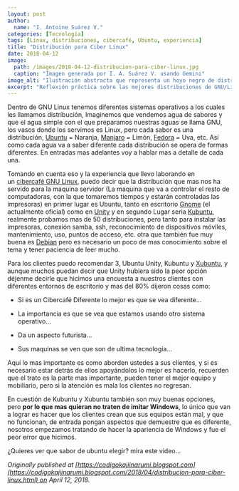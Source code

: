 ```yaml
---
layout: post
author:
  name: "I. Antoine Suárez V."
categories: [Tecnología]
tags: [Linux, distribuciones, cibercafé, Ubuntu, experiencia]
title: "Distribución para Ciber Linux"
date: 2018-04-12
image:
  path: /images/2018-04-12-distribucion-para-ciber-linux.jpg
  caption: "Imagen generada por I. A. Suárez V. usando Gemini"
image_alt: "Ilustración abstracta que representa un hoyo negro de distribuciones de Linux"
excerpt: "Reflexión práctica sobre las mejores distribuciones de GNU/Linux para montar un cibercafé, tanto en equipos cliente como en el servidor, desde la experiencia directa en campo."
---
```



Dentro de GNU Linux tenemos diferentes sistemas operativos a los cuales les llamamos distribución, Imaginemos que vendemos agua de sabores y que el agua simple con el que preparamos nuestras aguas se llama GNU, los vasos donde los servimos es Linux, pero cada sabor es una distribución, [Ubuntu](https://draft.blogger.com/) = Naranja, [Manjaro](https://draft.blogger.com/) = Limón, [Fedora](https://draft.blogger.com/) = Uva, etc. Así como cada agua va a saber diferente cada distribución se opera de formas diferentes. En entradas mas adelantes voy a hablar mas a detalle de cada una.

Tomando en cuenta eso y la experiencia que llevo laborando en un [cibercafé GNU Linux](https://draft.blogger.com/), puedo decir que la distribución que mas nos ha servido para la maquina servidor (La maquina que va a controlar el resto de computadoras, con la que tomaremos tiempos y estarán controladas las impresoras) en primer lugar es Ubuntu, tanto en escritorio [Gnome](https://draft.blogger.com/) (el actualmente oficial) como en [Unity](https://draft.blogger.com/) y en segundo Lugar seria [Kubuntu](https://draft.blogger.com/), realmente probamos mas de 50 distribuciones, pero tanto para instalar las impresoras, conexión samba, ssh, reconocimiento de dispositivos móviles, mantenimiento, uso, puntos de acceso, etc. otra que también fue muy buena es [Debian](https://draft.blogger.com/) pero es necesario un poco de mas conocimiento sobre el tema y tener paciencia de leer mucho.

Para los clientes puedo recomendar 3, Ubuntu Unity, Kubuntu y [Xubuntu](https://draft.blogger.com/), y aunque muchos puedan decir que Unity hubiera sido la peor opción déjenme decirle que hicimos una encuesta a nuestros clientes con diferentes entornos de escritorio y mas del 80% dijeron cosas como:

- Si es un Cibercafé Diferente lo mejor es que se vea diferente…
    
- La importancia es que se vea que estamos usando otro sistema operativo…
    
- Da un aspecto futurista…
    
- Sus maquinas se ven que son de ultima tecnología…
    

Aquí lo mas importante es como aborden ustedes a sus clientes, y si es necesario estar detrás de ellos apoyándolos lo mejor es hacerlo, recuerden que el trato es la parte mas importante, pueden tener el mejor equipo y mobiliario, pero si la atención es mala los clientes no regresan.

En cuestión de Kubuntu y Xubuntu también son muy buenas opciones, pero **por lo que mas quieran no traten de imitar Windows**, lo único que van a lograr es hacer que los clientes crean que sus equipos están mal, y que no funcionan, de entrada pongan aspectos que demuestre que es diferente, nosotros empezamos tratando de hacer la apariencia de Windows y fue el peor error que hicimos.

¿Quieres ver que sabor de ubuntu elegir? mira este video…

_Originally published at [https://codigokajiinarumi.blogspot.com](https://codigokajiinarumi.blogspot.com/2018/04/distribucion-para-ciber-linux.html) on April 12, 2018._